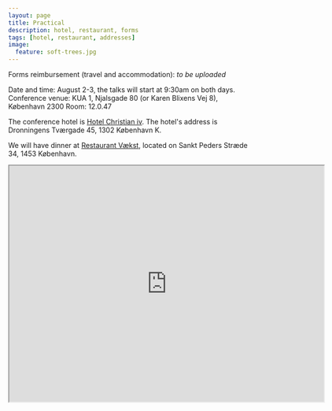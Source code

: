 ```yaml
---
layout: page
title: Practical
description: hotel, restaurant, forms
tags: [hotel, restaurant, addresses]
image:
  feature: soft-trees.jpg
---
```



Forms reimbursement (travel and accommodation): _to be uploaded_ 

Date and time: August 2-3, the talks will start at 9:30am on both days.
Conference venue: KUA 1, Njalsgade 80 (or Karen Blixens Vej 8), København 2300
Room: 12.0.47

The conference hotel is [Hotel Christian iv](https://www.hotelchristianiv.dk/). The hotel's address is Dronningens Tværgade 45, 1302 København K.

We will have dinner at [Restaurant Vækst](https://cofoco.dk/restauranter/vaekst/), located on Sankt Peders Stræde 34, 1453 København.

<iframe src="https://www.google.com/maps/d/u/3/embed?mid=14_7LtXM2ZvI6HaKQlUnYmtKoMaLo7NET" width="640" height="480"></iframe>
